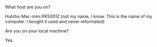 What host are you on? 

Hutchs-Mac-mini.PK5001Z (not my name, I know. This is the name of my computer. I bought it used and never reformated)

Are you on your local machine? 

Yes.

